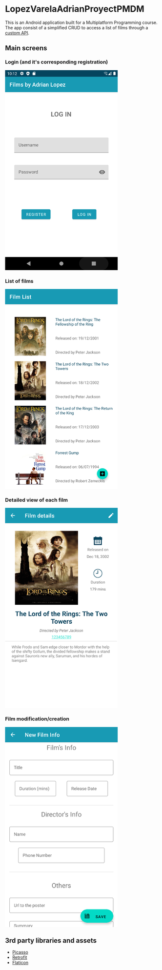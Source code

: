 # LopezVarelaAdrianProyectPMDM

This is an Android application built for a Multiplatform Programming course.    
The app consist of a simplified CRUD to access a list of films through a [custom API](https://github.com/mnceleiro/MoviesRestApi).

## Main screens
### Login (and it's corresponding registration)
![Login](/docs/imgs/login_screen.png)

### List of films
![List of films with RecyclerView](/docs/imgs/films_list.png)

### Detailed view of each film
![Film details screen](/docs/imgs/details_screen.png)

### Film modification/creation
![Edit or create film screen](/docs/imgs/new_film_screen.png)

## 3rd party libraries and assets
- [Picasso](https://square.github.io/picasso/)
- [Retrofit](https://square.github.io/retrofit/)
- [Flaticon](https://www.flaticon.es/)
